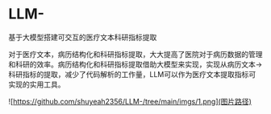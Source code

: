 # LLM-
基于大模型搭建可交互的医疗文本科研指标提取

对于医疗文本，病历结构化和科研指标提取，大大提高了医院对于病历数据的管理和科研的效率。病历结构化和科研指标提取借助大模型来实现，实现从病历文本→科研指标的提取，减少了代码解析的工作量，LLM可以作为医疗文本提取指标可实现的实用工具。

![https://github.com/shuyeah2356/LLM-/tree/main/imgs/1.png](图片路径)

